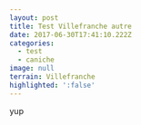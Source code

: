 ```yaml
---
layout: post
title: Test Villefranche autre
date: 2017-06-30T17:41:10.222Z
categories:
  - test
  - caniche
image: null
terrain: Villefranche
highlighted: ':false'
---
```

yup


